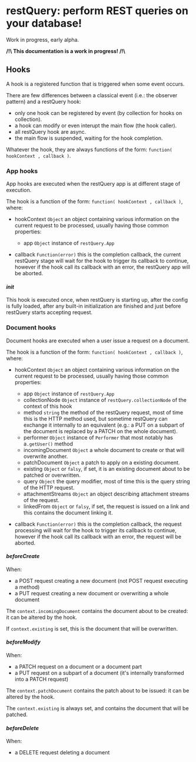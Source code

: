 

# restQuery: perform REST queries on your database!

Work in progress, early alpha.

**/!\ This documentation is a work in progress! /!\\**



## Hooks

A hook is a registered function that is triggered when some event occurs.

There are few differences between a classical event (i.e.: the observer pattern) and a restQuery hook:

* only one hook can be registered by event (by collection for hooks on collection).
* a hook can modify or even interupt the main flow (the hook caller).
* all restQuery hook are async.
* the main flow is suspended, waiting for the hook completion.



Whatever the hook, they are always functions of the form: `function( hookContext , callback )`.



### App hooks

App hooks are executed when the restQuery app is at different stage of execution.

The hook is a function of the form: `function( hookContext , callback )`, where:

* hookContext `Object` an object containing various information on the current request to be processed, usually having those
	common properties:
	
	* app `Object` instance of `restQuery.App`

* callback `Function(error)` this is the completion callback, the current restQuery stage will wait for the hook to trigger
	its callback to continue, however if the hook call its callback with an error, the restQuery app will be aborted.




#### *init*

This hook is executed once, when restQuery is starting up, after the config is fully loaded, after any built-in initialization
are finished and just before restQuery starts accepting request.



### Document hooks

Document hooks are executed when a user issue a request on a document.

The hook is a function of the form: `function( hookContext , callback )`, where:

* hookContext `Object` an object containing various information on the current request to be processed, usually having those
	common properties:
	
	* app `Object` instance of `restQuery.App`
	* collectionNode `Object` instance of `restQuery.collectionNode` of the context of this hook
	* method `string` the method of the restQuery request, most of time this is the HTTP method used, but sometime restQuery
		can exchange it internally to an equivalent (e.g.: a PUT on a subpart of the document is replaced by a PATCH on the
		whole document).
	* performer `Object` instance of `Performer` that most notably has a`.getUser()` method
	* incomingDocument `Object` a whole document to create or that will overwrite another.
	* patchDocument `Object` a patch to apply on a existing document.
	* existing `Object` or `falsy`, if set, it is an existing document about to be patched or overwritten.
	* query `Object` the query modifier, most of time this is the query string of the HTTP request.
	* attachmentStreams `Object` an object describing attachment streams of the request.
	* linkedFrom `Object` or `falsy`, if set, the request is issued on a link and this contains the document linking it.

* callback `Function(error)` this is the completion callback, the request processing will wait for the hook to trigger its callback
	to continue, however if the hook call its callback with an error, the request will be aborted.



#### *beforeCreate*

When:

* a POST request creating a new document (not POST request executing a method)
* a PUT request creating a new document or overwriting a whole document

The `context.incomingDocument` contains the document about to be created: it can be altered by the hook.

If `context.existing` is set, this is the document that will be overwritten.



#### *beforeModify*

When:

* a PATCH request on a document or a document part
* a PUT request on a subpart of a document (it's internally transformed into a PATCH request)

The `context.patchDocument` contains the patch about to be issued: it can be altered by the hook.

The `context.existing` is always set, and contains the document that will be patched.



#### *beforeDelete*

When:

* a DELETE request deleting a document



